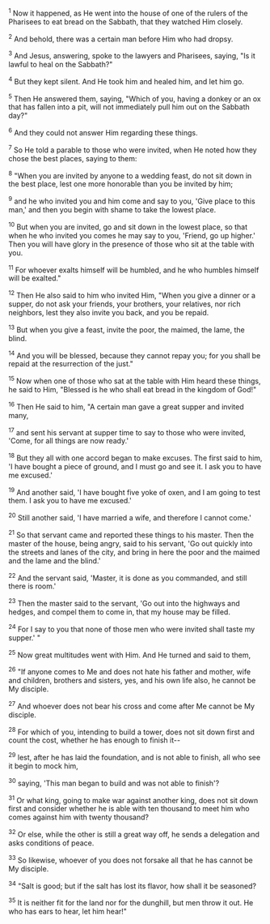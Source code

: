 <sup>1</sup> 
Now it happened, as He went into the house of one of the rulers of the Pharisees to eat bread on the Sabbath, that they watched Him closely. 

<sup>2</sup> 
And behold, there was a certain man before Him who had dropsy. 

<sup>3</sup> 
And Jesus, answering, spoke to the lawyers and Pharisees, saying, "Is it lawful to heal on the Sabbath?" 

<sup>4</sup> 
But they kept silent. And He took him and healed him, and let him go. 

<sup>5</sup> 
Then He answered them, saying, "Which of you, having a donkey or an ox that has fallen into a pit, will not immediately pull him out on the Sabbath day?" 

<sup>6</sup> 
And they could not answer Him regarding these things.

<sup>7</sup> 
So He told a parable to those who were invited, when He noted how they chose the best places, saying to them: 

<sup>8</sup> 
"When you are invited by anyone to a wedding feast, do not sit down in the best place, lest one more honorable than you be invited by him; 

<sup>9</sup> 
and he who invited you and him come and say to you, 'Give place to this man,' and then you begin with shame to take the lowest place. 

<sup>10</sup> 
But when you are invited, go and sit down in the lowest place, so that when he who invited you comes he may say to you, 'Friend, go up higher.' Then you will have glory in the presence of those who sit at the table with you. 

<sup>11</sup> 
For whoever exalts himself will be humbled, and he who humbles himself will be exalted." 

<sup>12</sup> 
Then He also said to him who invited Him, "When you give a dinner or a supper, do not ask your friends, your brothers, your relatives, nor rich neighbors, lest they also invite you back, and you be repaid. 

<sup>13</sup> 
But when you give a feast, invite the poor, the maimed, the lame, the blind. 

<sup>14</sup> 
And you will be blessed, because they cannot repay you; for you shall be repaid at the resurrection of the just." 

<sup>15</sup> 
Now when one of those who sat at the table with Him heard these things, he said to Him, "Blessed is he who shall eat bread in the kingdom of God!" 

<sup>16</sup> 
Then He said to him, "A certain man gave a great supper and invited many, 

<sup>17</sup> 
and sent his servant at supper time to say to those who were invited, 'Come, for all things are now ready.' 

<sup>18</sup> 
But they all with one accord began to make excuses. The first said to him, 'I have bought a piece of ground, and I must go and see it. I ask you to have me excused.' 

<sup>19</sup> 
And another said, 'I have bought five yoke of oxen, and I am going to test them. I ask you to have me excused.' 

<sup>20</sup> 
Still another said, 'I have married a wife, and therefore I cannot come.' 

<sup>21</sup> 
So that servant came and reported these things to his master. Then the master of the house, being angry, said to his servant, 'Go out quickly into the streets and lanes of the city, and bring in here the poor and the maimed and the lame and the blind.' 

<sup>22</sup> 
And the servant said, 'Master, it is done as you commanded, and still there is room.' 

<sup>23</sup> 
Then the master said to the servant, 'Go out into the highways and hedges, and compel them to come in, that my house may be filled. 

<sup>24</sup> 
For I say to you that none of those men who were invited shall taste my supper.' " 

<sup>25</sup> 
Now great multitudes went with Him. And He turned and said to them, 

<sup>26</sup> 
"If anyone comes to Me and does not hate his father and mother, wife and children, brothers and sisters, yes, and his own life also, he cannot be My disciple. 

<sup>27</sup> 
And whoever does not bear his cross and come after Me cannot be My disciple. 

<sup>28</sup> 
For which of you, intending to build a tower, does not sit down first and count the cost, whether he has enough to finish it-- 

<sup>29</sup> 
lest, after he has laid the foundation, and is not able to finish, all who see it begin to mock him, 

<sup>30</sup> 
saying, 'This man began to build and was not able to finish'? 

<sup>31</sup> 
Or what king, going to make war against another king, does not sit down first and consider whether he is able with ten thousand to meet him who comes against him with twenty thousand? 

<sup>32</sup> 
Or else, while the other is still a great way off, he sends a delegation and asks conditions of peace. 

<sup>33</sup> 
So likewise, whoever of you does not forsake all that he has cannot be My disciple.

<sup>34</sup> 
"Salt is good; but if the salt has lost its flavor, how shall it be seasoned? 

<sup>35</sup> 
It is neither fit for the land nor for the dunghill, but men throw it out. He who has ears to hear, let him hear!"